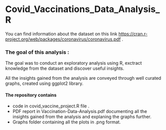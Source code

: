 # Covid_Vaccinations_Data_Analysis_R

You can find information about the dataset on this link https://cran.r-project.org/web/packages/coronavirus/coronavirus.pdf . 

### The goal of this analysis :
The goal was to conduct an exploratory analysis using R, exctract knowledge from the dataset and discover useful insights.  

All the insights gained from the analysis are conveyed through well curated graphs, created using ggplot2 library. 


#### The repository contains 
- code in covid_vaccine_project.R  file .
- PDF report in  Vaccination-Data-Analysis.pdf documenting all the insights gained from the analysis and explaning the graphs further.
- Graphs folder containing all the plots in .png format.
